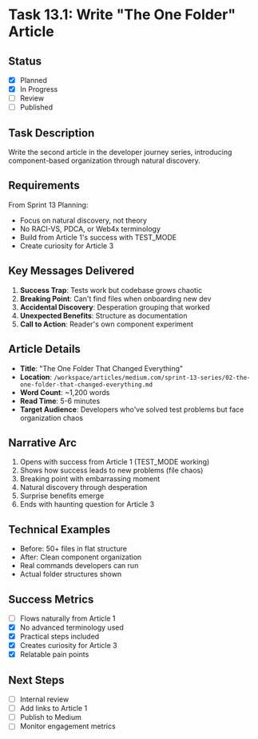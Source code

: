 # Task 13.1: Write "The One Folder" Article

## Status
- [x] Planned
- [x] In Progress
- [ ] Review
- [ ] Published

## Task Description
Write the second article in the developer journey series, introducing component-based organization through natural discovery.

## Requirements
From Sprint 13 Planning:
- Focus on natural discovery, not theory
- No RACI-VS, PDCA, or Web4x terminology
- Build from Article 1's success with TEST_MODE
- Create curiosity for Article 3

## Key Messages Delivered
1. **Success Trap**: Tests work but codebase grows chaotic
2. **Breaking Point**: Can't find files when onboarding new dev
3. **Accidental Discovery**: Desperation grouping that worked
4. **Unexpected Benefits**: Structure as documentation
5. **Call to Action**: Reader's own component experiment

## Article Details
- **Title**: "The One Folder That Changed Everything"
- **Location**: `/workspace/articles/medium.com/sprint-13-series/02-the-one-folder-that-changed-everything.md`
- **Word Count**: ~1,200 words
- **Read Time**: 5-6 minutes
- **Target Audience**: Developers who've solved test problems but face organization chaos

## Narrative Arc
1. Opens with success from Article 1 (TEST_MODE working)
2. Shows how success leads to new problems (file chaos)
3. Breaking point with embarrassing moment
4. Natural discovery through desperation
5. Surprise benefits emerge
6. Ends with haunting question for Article 3

## Technical Examples
- Before: 50+ files in flat structure
- After: Clean component organization
- Real commands developers can run
- Actual folder structures shown

## Success Metrics
- [ ] Flows naturally from Article 1
- [x] No advanced terminology used
- [x] Practical steps included
- [x] Creates curiosity for Article 3
- [x] Relatable pain points

## Next Steps
- [ ] Internal review
- [ ] Add links to Article 1
- [ ] Publish to Medium
- [ ] Monitor engagement metrics